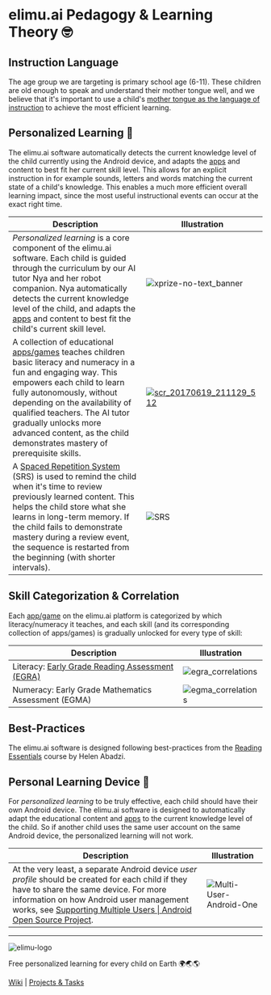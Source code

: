 # elimu.ai Pedagogy & Learning Theory 🤓

## Instruction Language

The age group we are targeting is primary school age (6-11). These children are old enough to speak and understand their mother tongue well, and we believe that it's important to use a child's [mother tongue as the language of instruction](https://www.globalpartnership.org/blog/children-learn-better-their-mother-tongue) to achieve the most efficient learning.


## Personalized Learning 🚀

The elimu.ai software automatically detects the current knowledge level of the child currently using the Android device, and adapts the [apps](https://eng.elimu.ai/apps) and content to best fit her current skill level. This allows for an explicit instruction in for example sounds, letters and words matching the current state of a child's knowledge. This enables a much more efficient overall learning impact, since the most useful instructional events can occur at the exact right time.

Description | Illustration
------------ | -------------
_Personalized learning_ is a core component of the elimu.ai software. Each child is guided through the curriculum by our AI tutor Nya and her robot companion. Nya automatically detects the current knowledge level of the child, and adapts the [apps](https://eng.elimu.ai/apps) and content to best fit the child's current skill level. | ![xprize-no-text_banner](https://user-images.githubusercontent.com/15718174/82723985-51250780-9d05-11ea-8fc6-e800d9b414eb.png)
A collection of educational [apps/games](https://eng.elimu.ai/apps) teaches children basic literacy and numeracy in a fun and engaging way. This empowers each child to learn fully autonomously, without depending on the availability of qualified teachers. The AI tutor gradually unlocks more advanced content, as the child demonstrates mastery of prerequisite skills. | [![scr_20170619_211129_512](https://user-images.githubusercontent.com/15718174/27299402-95bea44c-552c-11e7-84ab-217cdca758e4.gif)](https://github.com/elimu-ai/launcher)
A [Spaced Repetition System](https://en.wikipedia.org/wiki/Spaced_repetition) (SRS) is used to remind the child when it's time to review previously learned content. This helps the child store what she learns in long-term memory. If the child fails to demonstrate mastery during a review event, the sequence is restarted from the beginning (with shorter intervals). | ![SRS](https://user-images.githubusercontent.com/15718174/83326661-69b69400-a2a8-11ea-8e1f-e47f57940dfd.png)


## Skill Categorization & Correlation

Each [app/game](https://eng.elimu.ai/apps) on the elimu.ai platform is categorized by which literacy/numeracy it teaches, and each skill (and its corresponding collection of apps/games) is gradually unlocked for every type of skill:

Description | Illustration
------------ | -------------
Literacy: [Early Grade Reading Assessment (EGRA)](https://pdf.usaid.gov/pdf_docs/PA00M4TN.pdf) | ![egra_correlations](https://user-images.githubusercontent.com/15718174/27515885-74e0ca62-59ae-11e7-83c1-7ef12c0851ce.png)
Numeracy: Early Grade Mathematics Assessment (EGMA) | ![egma_correlations](https://user-images.githubusercontent.com/15718174/27515894-91bfd4f2-59ae-11e7-9d87-5b03117c206f.png)


## Best-Practices

The elimu.ai software is designed following best-practices from the [Reading Essentials](https://www.udemy.com/course/reading-essentials/) course by Helen Abadzi.


## Personal Learning Device 📱

For _personalized learning_ to be truly effective, each child should have their own Android device. The elimu.ai software is designed to automatically adapt the educational content and [apps](https://eng.elimu.ai/apps) to the current knowledge level of the child. So if another child uses the same user account on the same Android device, the personalized learning will not work.

Description | Illustration
------------ | -------------
At the very least, a separate Android device _user profile_ should be created for each child if they have to share the same device. For more information on how Android user management works, see [Supporting Multiple Users &#124; Android Open Source Project](https://source.android.com/devices/tech/admin/multi-user). | ![Multi-User-Android-One](https://user-images.githubusercontent.com/15718174/83320709-9fde1e80-a27c-11ea-9201-83d0a1726914.jpg)

---

![elimu-logo](https://user-images.githubusercontent.com/15718174/54360503-e8e88980-465c-11e9-9792-32b513105cf3.png)

Free personalized learning for every child on Earth 🌍🌏🌎

[Wiki](https://github.com/elimu-ai/wiki) | [Projects & Tasks](https://github.com/elimu-ai/wiki/projects)
